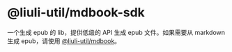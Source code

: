 # @liuli-util/mdbook-sdk

一个生成 epub 的 lib，提供低级的 API 生成 epub 文件。如果需要从 markdown 生成 epub，请使用 [@liuli-util/mdbook](https://www.npmjs.com/package/@liuli-util/mdbook)。
